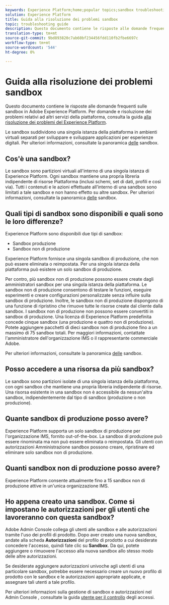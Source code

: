 ```yaml
---
keywords: Experience Platform;home;popular topics;sandbox troubleshooting
solution: Experience Platform
title: Guida alla risoluzione dei problemi sandbox
topic: troubleshooting guide
description: Questo documento contiene le risposte alle domande frequenti sulle sandbox in Adobe Experience Platform.
translation-type: tm+mt
source-git-commit: 9bd893820c7ab60bf234456fdd110fb2fbe6697c
workflow-type: tm+mt
source-wordcount: '544'
ht-degree: 0%

---
```



# Guida alla risoluzione dei problemi sandbox

Questo documento contiene le risposte alle domande frequenti sulle sandbox in Adobe Experience Platform. Per domande e risoluzione dei problemi relativi ad altri servizi della piattaforma, consulta la guida [alla risoluzione dei problemi del Experience Platform](../landing/troubleshooting.md).

Le sandbox suddividono una singola istanza della piattaforma in ambienti virtuali separati per sviluppare e sviluppare applicazioni per esperienze digitali. Per ulteriori informazioni, consultate la panoramica [delle](home.md) sandbox.

## Cos&#39;è una sandbox?

Le sandbox sono partizioni virtuali all&#39;interno di una singola istanza di  Experience Platform. Ogni sandbox mantiene una propria libreria indipendente di risorse Piattaforma (inclusi schemi, set di dati, profili e così via). Tutti i contenuti e le azioni effettuate all’interno di una sandbox sono limitati a tale sandbox e non hanno effetto su altre sandbox. Per ulteriori informazioni, consultate la panoramica [delle](home.md) sandbox.

## Quali tipi di sandbox sono disponibili e quali sono le loro differenze?

 Experience Platform sono disponibili due tipi di sandbox:

* Sandbox produzione
* Sandbox non di produzione

 Experience Platform fornisce una singola sandbox di produzione, che non può essere eliminata o reimpostata. Per una singola istanza della piattaforma può esistere un solo sandbox di produzione.

Per contro, più sandbox non di produzione possono essere create dagli amministratori sandbox per una singola istanza della piattaforma. Le sandbox non di produzione consentono di testare le funzioni, eseguire esperimenti e creare configurazioni personalizzate senza influire sulla sandbox di produzione. Inoltre, le sandbox non di produzione dispongono di una funzione di ripristino che rimuove tutte le risorse create dal cliente dalla sandbox. I sandbox non di produzione non possono essere convertiti in sandbox di produzione. Una licenza di Experience Platform  predefinita concede cinque sandbox (una produzione e quattro non di produzione). Potete aggiungere pacchetti di dieci sandbox non di produzione fino a un massimo di 75 sandbox totali. Per maggiori informazioni, contattate l&#39;amministratore dell&#39;organizzazione IMS o il rappresentante commerciale  Adobe.

Per ulteriori informazioni, consultate la panoramica [delle](./home.md) sandbox.

## Posso accedere a una risorsa da più sandbox?

Le sandbox sono partizioni isolate di una singola istanza della piattaforma, con ogni sandbox che mantiene una propria libreria indipendente di risorse. Una risorsa esistente in una sandbox non è accessibile da nessun&#39;altra sandbox, indipendentemente dal tipo di sandbox (produzione o non produzione).

## Quante sandbox di produzione posso avere?

 Experience Platform supporta un solo sandbox di produzione per l&#39;organizzazione IMS, fornito out-of-the-box. La sandbox di produzione può essere rinominata ma non può essere eliminata o reimpostata. Gli utenti con autorizzazioni Amministrazione sandbox possono creare, ripristinare ed eliminare solo sandbox non di produzione.

## Quanti sandbox non di produzione posso avere?

 Experience Platform consente attualmente fino a 15 sandbox non di produzione attive in un&#39;unica organizzazione IMS.

## Ho appena creato una sandbox. Come si impostano le autorizzazioni per gli utenti che lavoreranno con questa sandbox?

Adobe Admin Console collega gli utenti alle sandbox e alle autorizzazioni tramite l&#39;uso dei profili di prodotto. Dopo aver creato una nuova sandbox, andate alla scheda **Autorizzazioni** del profilo di prodotto a cui desiderate concedere l&#39;accesso, quindi fate clic su **Sandbox**. Da qui, potete aggiungere o rimuovere l&#39;accesso alla nuova sandbox allo stesso modo delle altre autorizzazioni.

Se desiderate aggiungere autorizzazioni univoche agli utenti di una particolare sandbox, potrebbe essere necessario creare un nuovo profilo di prodotto con le sandbox e le autorizzazioni appropriate applicate, e assegnare tali utenti a tale profilo.

Per ulteriori informazioni sulla gestione di sandbox e autorizzazioni nel Admin Console , consultate la guida [utente per il controllo](../access-control/ui/overview.md) degli accessi.